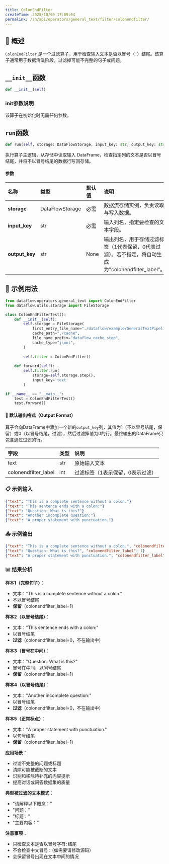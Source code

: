 ```yaml
---
title: ColonEndFilter
createTime: 2025/10/09 17:09:04
permalink: /zh/api/operators/general_text/filter/colonendfilter/
---
```


## 📘 概述
`ColonEndFilter` 是一个过滤算子，用于检查输入文本是否以冒号（`:`）结尾。该算子通常用于数据清洗阶段，过滤掉可能不完整的句子或问题。

## `__init__`函数
```python
def __init__(self)
```
### init参数说明
该算子在初始化时无需任何参数。

## `run`函数
```python
def run(self, storage: DataFlowStorage, input_key: str, output_key: str = None)
```
执行算子主逻辑，从存储中读取输入 DataFrame，检查指定列的文本是否以冒号结尾，并将不以冒号结尾的数据行写回存储。

#### 参数
| 名称         | 类型              | 默认值 | 说明                                                         |
| :------------- | :---------------- | :------- | :----------------------------------------------------------- |
| **storage**    | DataFlowStorage   | 必需     | 数据流存储实例，负责读取与写入数据。                         |
| **input_key**  | str               | 必需     | 输入列名，指定要检查的文本字段。                             |
| **output_key** | str               | None     | 输出列名，用于存储过滤标签（1代表保留，0代表过滤）。若不指定，将自动生成为"colonendfilter_label"。 |

## 🧠 示例用法

```python
from dataflow.operators.general_text import ColonEndFilter
from dataflow.utils.storage import FileStorage

class ColonEndFilterTest():
    def __init__(self):
        self.storage = FileStorage(
            first_entry_file_name="./dataflow/example/GeneralTextPipeline/colon_end_test_input.jsonl",
            cache_path="./cache",
            file_name_prefix="dataflow_cache_step",
            cache_type="jsonl",
        )
        
        self.filter = ColonEndFilter()
        
    def forward(self):
        self.filter.run(
            storage=self.storage.step(),
            input_key='text'
        )

if __name__ == "__main__":
    test = ColonEndFilterTest()
    test.forward()
```

#### 🧾 默认输出格式（Output Format）
算子会向DataFrame中添加一个新的`output_key`列，其值为1（不以冒号结尾，保留）或0（以冒号结尾，过滤），然后过滤掉值为0的行。最终输出的DataFrame只包含通过过滤的行。

| 字段 | 类型 | 说明 |
| :--- | :---- | :---------- |
| text | str | 原始输入文本 |
| colonendfilter_label | int | 过滤标签（1表示保留，0表示过滤） |

### 📋 示例输入

```json
{"text": "This is a complete sentence without a colon."}
{"text": "This sentence ends with a colon:"}
{"text": "Question: What is this?"}
{"text": "Another incomplete question:"}
{"text": "A proper statement with punctuation."}
```

### 📤 示例输出

```json
{"text": "This is a complete sentence without a colon.", "colonendfilter_label": 1}
{"text": "Question: What is this?", "colonendfilter_label": 1}
{"text": "A proper statement with punctuation.", "colonendfilter_label": 1}
```

### 📊 结果分析

**样本1（完整句子）**：
- 文本："This is a complete sentence without a colon."
- 不以冒号结尾
- **保留**（colonendfilter_label=1）

**样本2（以冒号结尾）**：
- 文本："This sentence ends with a colon:"
- 以冒号结尾
- **过滤**（colonendfilter_label=0，不在输出中）

**样本3（冒号在中间）**：
- 文本："Question: What is this?"
- 冒号在中间，以问号结尾
- **保留**（colonendfilter_label=1）

**样本4（以冒号结尾）**：
- 文本："Another incomplete question:"
- 以冒号结尾
- **过滤**（colonendfilter_label=0，不在输出中）

**样本5（正常标点）**：
- 文本："A proper statement with punctuation."
- 以句号结尾
- **保留**（colonendfilter_label=1）

**应用场景**：
- 过滤不完整的问题或标题
- 清除可能被截断的文本
- 识别和移除待补充的内容提示
- 提高对话或问答数据集的质量

**典型被过滤的文本模式**：
- "请解释以下概念："
- "问题："
- "标题："
- "主要内容："

**注意事项**：
- 只检查文本是否以冒号字符`:`结尾
- 不会检查中文冒号`：`（如需要请修改源码）
- 会保留冒号出现在文本中间的情况
